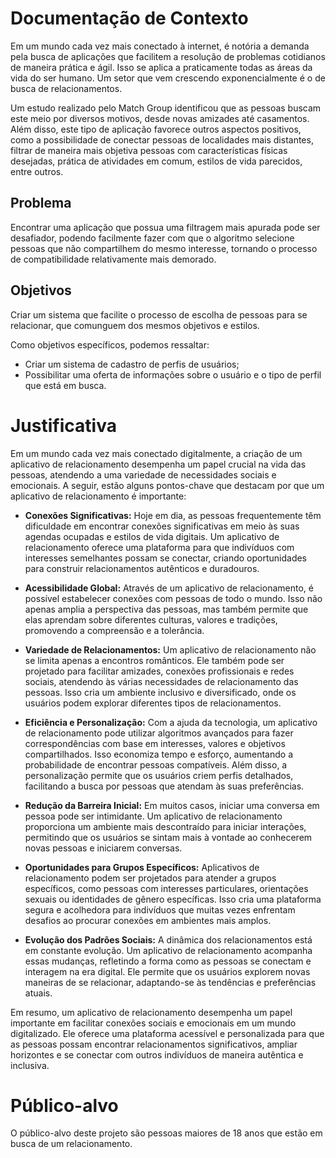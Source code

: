 # Documentação de Contexto

Em um mundo cada vez mais conectado à internet, é notória a demanda pela busca de aplicações que facilitem a resolução de problemas cotidianos de maneira prática e ágil. Isso se aplica a praticamente todas as áreas da vida do ser humano. Um setor que vem crescendo exponencialmente é o de busca de relacionamentos.

Um estudo realizado pelo Match Group identificou que as pessoas buscam este meio por diversos motivos, desde novas amizades até casamentos. Além disso, este tipo de aplicação favorece outros aspectos positivos, como a possibilidade de conectar pessoas de localidades mais distantes, filtrar de maneira mais objetiva pessoas com características físicas desejadas, prática de atividades em comum, estilos de vida parecidos, entre outros.

## Problema

Encontrar uma aplicação que possua uma filtragem mais apurada pode ser desafiador, podendo facilmente fazer com que o algoritmo selecione pessoas que não compartilhem do mesmo interesse, tornando o processo de compatibilidade relativamente mais demorado.

## Objetivos

Criar um sistema que facilite o processo de escolha de pessoas para se relacionar, que comunguem dos mesmos objetivos e estilos.

Como objetivos específicos, podemos ressaltar:
- Criar um sistema de cadastro de perfis de usuários;
- Possibilitar uma oferta de informações sobre o usuário e o tipo de perfil que está em busca.

# Justificativa

Em um mundo cada vez mais conectado digitalmente, a criação de um aplicativo de relacionamento desempenha um papel crucial na vida das pessoas, atendendo a uma variedade de necessidades sociais e emocionais. A seguir, estão alguns pontos-chave que destacam por que um aplicativo de relacionamento é importante:

- **Conexões Significativas:** Hoje em dia, as pessoas frequentemente têm dificuldade em encontrar conexões significativas em meio às suas agendas ocupadas e estilos de vida digitais. Um aplicativo de relacionamento oferece uma plataforma para que indivíduos com interesses semelhantes possam se conectar, criando oportunidades para construir relacionamentos autênticos e duradouros.

- **Acessibilidade Global:** Através de um aplicativo de relacionamento, é possível estabelecer conexões com pessoas de todo o mundo. Isso não apenas amplia a perspectiva das pessoas, mas também permite que elas aprendam sobre diferentes culturas, valores e tradições, promovendo a compreensão e a tolerância.

- **Variedade de Relacionamentos:** Um aplicativo de relacionamento não se limita apenas a encontros românticos. Ele também pode ser projetado para facilitar amizades, conexões profissionais e redes sociais, atendendo às várias necessidades de relacionamento das pessoas. Isso cria um ambiente inclusivo e diversificado, onde os usuários podem explorar diferentes tipos de relacionamentos.

- **Eficiência e Personalização:** Com a ajuda da tecnologia, um aplicativo de relacionamento pode utilizar algoritmos avançados para fazer correspondências com base em interesses, valores e objetivos compartilhados. Isso economiza tempo e esforço, aumentando a probabilidade de encontrar pessoas compatíveis. Além disso, a personalização permite que os usuários criem perfis detalhados, facilitando a busca por pessoas que atendam às suas preferências.

- **Redução da Barreira Inicial:** Em muitos casos, iniciar uma conversa em pessoa pode ser intimidante. Um aplicativo de relacionamento proporciona um ambiente mais descontraído para iniciar interações, permitindo que os usuários se sintam mais à vontade ao conhecerem novas pessoas e iniciarem conversas.

- **Oportunidades para Grupos Específicos:** Aplicativos de relacionamento podem ser projetados para atender a grupos específicos, como pessoas com interesses particulares, orientações sexuais ou identidades de gênero específicas. Isso cria uma plataforma segura e acolhedora para indivíduos que muitas vezes enfrentam desafios ao procurar conexões em ambientes mais amplos.

- **Evolução dos Padrões Sociais:** A dinâmica dos relacionamentos está em constante evolução. Um aplicativo de relacionamento acompanha essas mudanças, refletindo a forma como as pessoas se conectam e interagem na era digital. Ele permite que os usuários explorem novas maneiras de se relacionar, adaptando-se às tendências e preferências atuais.

Em resumo, um aplicativo de relacionamento desempenha um papel importante em facilitar conexões sociais e emocionais em um mundo digitalizado. Ele oferece uma plataforma acessível e personalizada para que as pessoas possam encontrar relacionamentos significativos, ampliar horizontes e se conectar com outros indivíduos de maneira autêntica e inclusiva.


# Público-alvo

O público-alvo deste projeto são pessoas maiores de 18 anos que estão em busca de um relacionamento. 


 
